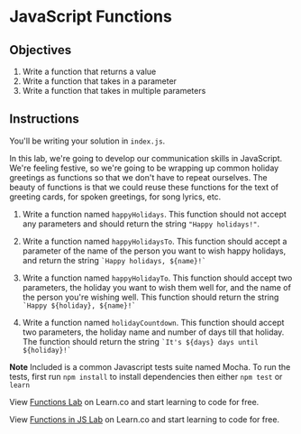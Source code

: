 # JavaScript Functions

## Objectives

1. Write a function that returns a value
2. Write a function that takes in a parameter
3. Write a function that takes in multiple parameters

## Instructions

You'll be writing your solution in `index.js`.

In this lab, we're going to develop our communication skills in JavaScript.
We're feeling festive, so we're going to be wrapping up common holiday greetings
as functions so that we don't have to repeat ourselves. The beauty of functions
is that we could reuse these functions for the text of greeting cards, for
spoken greetings, for song lyrics, etc.

1. Write a function named `happyHolidays`. This function should not accept any
parameters and should return the string `"Happy holidays!"`.

2. Write a function named `happyHolidaysTo`. This function should accept a
parameter of the name of the person you want to wish happy holidays, and return
the string `` `Happy holidays, ${name}!` ``

3. Write a function named `happyHolidayTo`. This function should accept two
parameters, the holiday you want to wish them well for, and the name of the
person you're wishing well. This function should return the string
`` `Happy ${holiday}, ${name}!` ``

4. Write a function named `holidayCountdown`. This function should accept two
parameters, the holiday name and number of days till that holiday. The function
should return the string `` `It's ${days} days until ${holiday}!` ``

**Note** Included is a common Javascript tests suite named Mocha. To run the tests, first run `npm install` to install dependencies then either `npm test` or `learn`

<p class='util--hide'>View <a href='https://learn.co/lessons/js-functions-lab'>Functions Lab</a> on Learn.co and start learning to code for free.</p>

<p class='util--hide'>View <a href='https://learn.co/lessons/js-functions-lab'>Functions in JS Lab</a> on Learn.co and start learning to code for free.</p>
